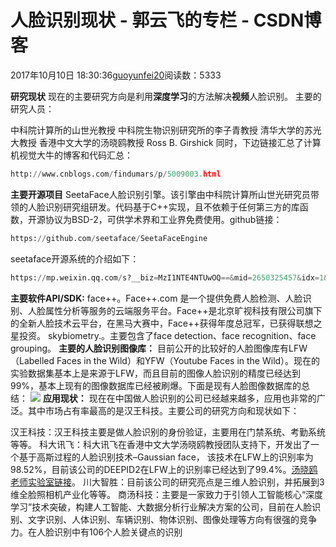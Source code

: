 
# 人脸识别现状 - 郭云飞的专栏 - CSDN博客


2017年10月10日 18:30:36[guoyunfei20](https://me.csdn.net/guoyunfei20)阅读数：5333


**研究现状**
现在的主要研究方向是利用**深度学习**的方法解决**视频**人脸识别。
主要的研究人员：

中科院计算所的山世光教授
中科院生物识别研究所的李子青教授
清华大学的苏光大教授
香港中文大学的汤晓鸥教授
Ross B. Girshick
同时，下边链接汇总了计算机视觉大牛的博客和代码汇总：

```python
http://www.cnblogs.com/findumars/p/5009003.html
```
**主要开源项目**
SeetaFace人脸识别引擎。该引擎由中科院计算所山世光研究员带领的人脸识别研究组研发。代码基于C++实现，且不依赖于任何第三方的库函数，开源协议为BSD-2，可供学术界和工业界免费使用。github链接：

```python
https://github.com/seetaface/SeetaFaceEngine
```
seetaface开源系统的介绍如下：

```python
https://mp.weixin.qq.com/s?__biz=MzI1NTE4NTUwOQ==&mid=2650325457&idx=1&sn=5fa67f028980b3f451d1e2b568d49cbf&chksm=f235a6dbc5422fcd7eefff058dfaccaeca2b3b0000ccee0edaf523a3db7740967c018cd25d00&scene=0#wechat_redirect
```
**主要软件API/SDK:**
face++。Face++.com 是一个提供免费人脸检测、人脸识别、人脸属性分析等服务的云端服务平台。Face++是北京旷视科技有限公司旗下的全新人脸技术云平台，在黑马大赛中，Face++获得年度总冠军，已获得联想之星投资。
skybiometry.。主要包含了face detection、face recognition、face grouping。
**主要的人脸识别图像库：**
目前公开的比较好的人脸图像库有LFW（Labelled Faces in the Wild）和YFW（Youtube Faces in the Wild）。现在的实验数据集基本上是来源于LFW，而且目前的图像人脸识别的精度已经达到99%，基本上现有的图像数据库已经被刷爆。下面是现有人脸图像数据库的总结：
![](https://img-blog.csdn.net/20171010183739966?watermark/2/text/aHR0cDovL2Jsb2cuY3Nkbi5uZXQvZ3VveXVuZmVpMjA=/font/5a6L5L2T/fontsize/400/fill/I0JBQkFCMA==/dissolve/70/gravity/Center)
**应用现状：**
现在在中国做人脸识别的公司已经越来越多，应用也非常的广泛。其中市场占有率最高的是汉王科技。主要公司的研究方向和现状如下：

汉王科技：汉王科技主要是做人脸识别的身份验证，主要用在门禁系统、考勤系统等等。
科大讯飞：科大讯飞在香港中文大学汤晓鸥教授团队支持下，开发出了一个基于高斯过程的人脸识别技术–Gaussian face， 该技术在LFW上的识别率为98.52%，目前该公司的DEEPID2在LFW上的识别率已经达到了99.4%。[汤晓鸥老师实验室链接](http://mmlab.ie.cuhk.edu.hk/)。
川大智胜：目前该公司的研究亮点是三维人脸识别，并拓展到3维全脸照相机产业化等等。
商汤科技：主要是一家致力于引领人工智能核心“深度学习”技术突破，构建人工智能、大数据分析行业解决方案的公司，目前在人脸识别、文字识别、人体识别、车辆识别、物体识别、图像处理等方向有很强的竞争力。在人脸识别中有106个人脸关键点的识别







